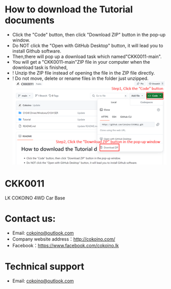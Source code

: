# How to download the Tutorial documents
- Click the "Code" button, then click "Download ZIP" button in the pop-up window. 
- Do NOT click the "Open with GitHub Desktop" button, it will lead you to install Github software.
- Then,there will pop up a download task which named"CKK0011-main". 
- You will get a "CKK0011-main"ZIP file in your computer when the download task is finished,
- ! Unzip the ZIP file instead of opening the file in the ZIP file directly.
- ! Do not move, delete or rename files in the folder just unzipped.
![Image text](https://github.com/Cokoino/Image/blob/main/CKK0011.png)
# CKK0011
LK COKOINO 4WD Car Base

# Contact us:
- Email: cokoino@outlook.com
- Company website address：http://cokoino.com/
- Facebook：https://www.facebook.com/cokoino.lk
  
# Technical support
- Email: cokoino@outlook.com

